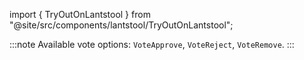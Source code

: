 import { TryOutOnLantstool } from "@site/src/components/lantstool/TryOutOnLantstool";


<TryOutOnLantstool path="docs/2.build/5.primitives/dao/vote-proposal.json" branch="dao"/>

:::note
Available vote options: `VoteApprove`, `VoteReject`, `VoteRemove`.
:::